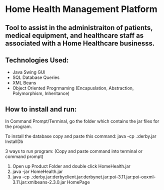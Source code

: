 # Home Health Management Platform 

## Tool to assist in the administraiton of patients, medical equipment, and healthcare staff as associated with a Home Healthcare businesss. 

## Technologies Used:
* Java Swing GUI
* SQL Database Queries
* XML Beans
* Object Oriented Progrmaming (Encapuslation, Abstraction, Polymorphism, Inheritance) 

## How to install and run:

In Command Prompt/Terminal, go the folder which contains the jar files for the program.

To install the database copy and paste this command: 
java -cp .:derby.jar InstallDb

3 ways to run program: 
(Copy and paste command into terminal or command prompt) 

1. Open up Product Folder and double click HomeHealth.jar 
2. java -jar HomeHealth.jar 
3. java -cp .:derby.jar:derbyclient.jar:derbynet.jar:poi-3.11.jar:poi-ooxml-3.11.jar:xmlbeans-2.3.0.jar HomePage
